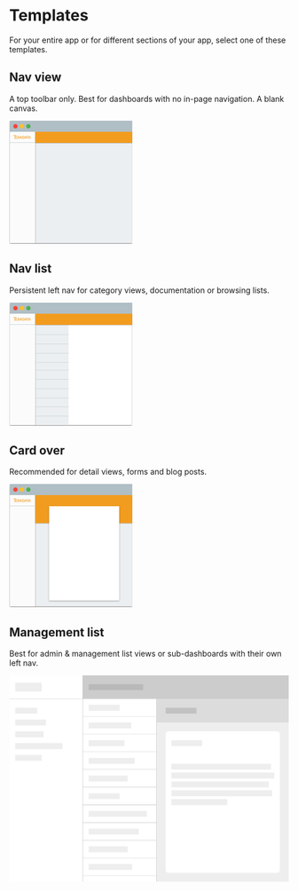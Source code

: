 # Templates

For your entire app or for different sections of your app, select one of these templates.

## Nav view

A top toolbar only. Best for dashboards with no in-page navigation. A blank canvas.

![nav](images/nav-view.png)


## Nav list

Persistent left nav for category views, documentation or browsing lists.

![nav](images/nav-list.png)

## Card over

Recommended for detail views, forms and blog posts.

![nav](images/card-over.png)

## Management list

Best for admin & management list views or sub-dashboards with their own left nav.

![nav](images/management-list.png)